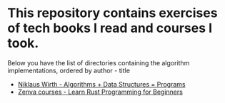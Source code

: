 # This repository contains exercises of tech books I read and courses I took.

Below you have the list of directories containing the algorithm implementations, ordered by author - title
- [Niklaus Wirth - Algorithms + Data Structures = Programs](Niklaus%20Wirth%20-%20Algorithms%20%2B%20Data%20Structures%20%3D%20Programs/)
- [Zenva courses - Learn Rust Programming for Beginners](Zenva%20courses/Learn%20Rust%20Programming%20for%20Beginners)
